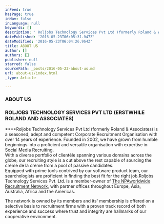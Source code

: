 ```yaml
---
inFeed: true
hasPage: true
inNav: false
inLanguage: null
keywords: []
description: ' Roljobs Technology Services Pvt Ltd (formerly Roland & Associates) is a seasoned, adept and competent Corporate Recruitment Organisation with over 14 years of experience. Founded in 2002, we have grown from humble beginnings into a proficient and versatile organisation with expertise in Social Media Recruiting. With a diverse portfolio of clientèle spanning various domains across the globe, our recruiting style is a cut above the rest capable of sourcing the creme de la creme from a pool of passive candidates. Equipped with prime tools contrived by our software product team, our searchologists are proficient in finding the best fit for the right job.Roljobs Technology Services Pvt. Ltd. is a member-owner of The NPAworldwide Recruitment Network, with partner offices throughout Europe, Asia, Australia, Africa and the Americas.'
datePublished: '2016-05-23T06:05:31.047Z'
dateModified: '2016-05-23T06:04:26.964Z'
title: ABOUT US
author: []
authors: []
publisher: null
starred: false
sourcePath: _posts/2016-05-23-about-us.md
url: about-us/index.html
_type: Article

---
```

### ABOUT US

### ROLJOBS TECHNOLOGY SERVICES PVT LTD (ERSTWHILE ROLAND AND ASSOCIATES)

****Roljobs Technology Services Pvt Ltd (formerly Roland & Associates) is a seasoned, adept and competent Corporate Recruitment Organisation with over 14 years of experience. Founded in 2002, we have grown from humble beginnings into a proficient and versatile organisation with expertise in Social Media Recruiting.  
With a diverse portfolio of clientèle spanning various domains across the globe, our recruiting style is a cut above the rest capable of sourcing the creme de la creme from a pool of passive candidates.  
Equipped with prime tools contrived by our software product team, our searchologists are proficient in finding the best fit for the right job.Roljobs Technology Services Pvt. Ltd. is a member-owner of [The NPAworldwide Recruitment Network][0], with partner offices throughout Europe, Asia, Australia, Africa and the Americas.

The network is owned by its members and its' membership is offered on a selective basis to recruitment firms with a proven track record of both experience and success where trust and integrity are hallmarks of our cooperative environment.

[0]: http://npaworldwide.com/